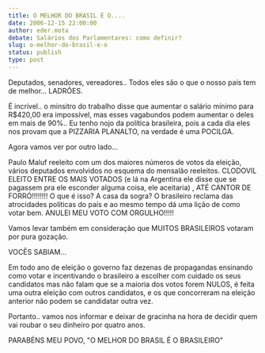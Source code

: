```yaml
---
title: O MELHOR DO BRASIL É O....
date: 2006-12-15 22:00:00
author: eder.mota
debate: Salários dos Parlamentares: como definir?
slug: o-melhor-do-brasil-e-o
status: publish 
type: post
---
```


Deputados, senadores, vereadores.. Todos eles são o que o nosso país tem de melhor... LADRÕES.  

É incrível.. o minsitro do trabalho disse que aumentar o salário mínimo para R$420,00 era impossível, mas esses vagabundos podem aumentar o deles em mais de 90%.. Eu tenho nojo da política brasileira, pois a cada dia eles nos provam que a PIZZARIA PLANALTO, na verdade é uma POCILGA.  

Agora vamos ver por outro lado...  

Paulo Maluf reeleito com um dos maiores números de votos da eleição, vários deputados envolvidos no esquema do mensalão reeleitos. CLODOVIL ELEITO ENTRE OS MAIS VOTADOS (e lá na Argentina ele disse que se pagassem pra ele esconder alguma coisa, ele aceitaria) , ATÉ CANTOR DE FORRÓ!!!!!!!! O que é isso? A casa da sogra? O brasileiro reclama das atrocidades políticas do país e ao mesmo tempo dá uma lição de como votar bem. ANULEI MEU VOTO COM ORGULHO!!!!!  

Vamos levar também em consideração que MUITOS BRASILEIROS votaram por pura gozação.  

  

VOCÊS SABIAM...  

  

Em todo ano de eleição o governo faz dezenas de propagandas ensinando como votar e incentivando o brasileiro a escolher com cuidado os seus candidatos mas não falam que se a maioria dos votos forem NULOS, é feita uma outra eleição com outros candidatos, e os que concorreram na eleição anterior não podem se candidatar outra vez.  

  

Portanto.. vamos nos informar e deixar de gracinha na hora de decidir quem vai roubar o seu dinheiro por quatro anos.  

  

PARABÉNS MEU POVO, "O MELHOR DO BRASIL É O BRASILEIRO"  

